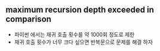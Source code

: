 ## maximum recursion depth exceeded in comparison

-   파이썬 에서는 재귀 호출 횟수를 약 1000회 정도로 제한
-   재귀 호출 횟수가 너무 크다 싶으면 반복문으로 문제를 해결 하자
